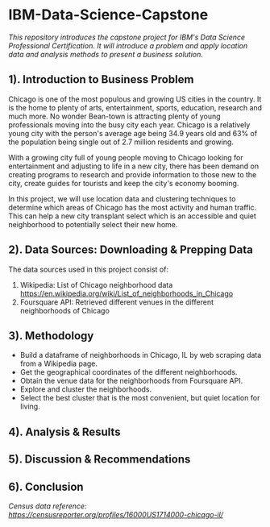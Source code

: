 # IBM-Data-Science-Capstone
<i> This repository introduces the capstone project for IBM's Data Science Professional Certification. It will introduce a problem and apply location data and analysis methods to present a business solution. </i>


## <b> 1). Introduction to Business Problem </b>
Chicago is one of the most populous and growing US cities in the country. It is the home to plenty of arts, entertainment, sports, education, research and much more. No wonder Bean-town is attracting plenty of young professionals moving into the busy city each year. Chicago is a relatively young city with the person's average age being 34.9 years old and 63% of the population being single out of 2.7 million residents and growing.

With a growing city full of young people moving to Chicago looking for entertainment and adjusting to life in a new city, there has been demand on creating programs to research and provide information to those new to the city, create guides for tourists and keep the city's economy booming.

In this project, we will use location data and clustering techniques to determine which areas of Chicago has the most activity and human traffic. This can help a new city transplant select which is an accessible and quiet neighborhood to potentially select their new home.

## <b> 2). Data Sources: Downloading & Prepping Data </b>
The data sources used in this project consist of:
1. Wikipedia: List of Chicago neighborhood data
https://en.wikipedia.org/wiki/List_of_neighborhoods_in_Chicago
2. Foursquare API: Retrieved different venues in the different neighborhoods of Chicago

## <b> 3). Methodology </b>

<ul>
<li>Build a dataframe of neighborhoods in Chicago, IL by web scraping data from a Wikipedia page.</li>
<li>Get the geographical coordinates of the different neighborhoods.</li>
<li>Obtain the venue data for the neighborhoods from Foursquare API.</li>
<li>Explore and cluster the neighborhoods.</i>
<li>Select the best cluster that is the most convenient, but quiet location for living.</li>
</ul>

## <b> 4). Analysis & Results </b>

## <b> 5). Discussion & Recommendations </b>

## <b> 6). Conclusion </b>


<i>Census data reference: https://censusreporter.org/profiles/16000US1714000-chicago-il/ </i>
